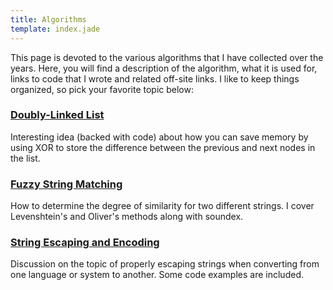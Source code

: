```yaml
---
title: Algorithms
template: index.jade
---
```


This page is devoted to the various algorithms that I have collected over the years.  Here, you will find a description of the algorithm, what it is used for, links to code that I wrote and related off-site links.  I like to keep things organized, so pick your favorite topic below:

### [Doubly-Linked List](linked-list/)

Interesting idea (backed with code) about how you can save memory by using XOR to store the difference between the previous and next nodes in the list.

### [Fuzzy String Matching](fuzzy-strings/)

How to determine the degree of similarity for two different strings.  I cover Levenshtein's and Oliver's methods along with soundex.

### [String Escaping and Encoding](escaping-encoding/)

Discussion on the topic of properly escaping strings when converting from one language or system to another.  Some code examples are included.

